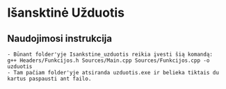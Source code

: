 # Išansktinė Užduotis

## Naudojimosi instrukcija
    - Būnant folder'yje Isankstine_uzduotis reikia įvesti šią komandą:  g++ Headers/Funkcijos.h Sources/Main.cpp Sources/Funkcijos.cpp -o uzduotis
    - Tam pačiam folder'yje atsiranda uzduotis.exe ir belieka tiktais du kartus paspausti ant failo.
